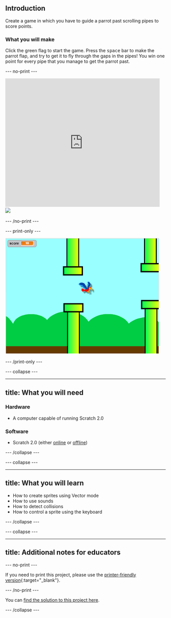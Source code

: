 ## Introduction

Create a game in which you have to guide a parrot past scrolling pipes to score points.

### What you will make

Click the green flag to start the game. Press the <kbd>space</kbd> bar to make the parrot flap, and try to get it to fly through the gaps in the pipes! You win one point for every pipe that you manage to get the parrot past.

--- no-print ---

<div class="scratch-preview">
  <iframe allowtransparency="true" width="485" height="402" src="https://scratch.mit.edu/projects/embed/258349724/?autostart=false" frameborder="0"></iframe>
  <img src="images/flappy_screenshot.png">
</div>

--- /no-print ---

--- print-only ---

![flappy parrot game being played](images/flappy-parrot-showcase.png)

--- /print-only ---

--- collapse ---

---
title: What you will need
---

### Hardware

+ A computer capable of running Scratch 2.0

### Software

+ Scratch 2.0 (either [online](https://rpf.io/scratchon) or [offline](https://rpf.io/scratchoff))

--- /collapse ---

--- collapse ---

---
title: What you will learn
---

+ How to create sprites using Vector mode
+ How to use sounds  
+ How to detect collisions
+ How to control a sprite using the keyboard 

--- /collapse ---

--- collapse ---

---
title: Additional notes for educators
---

--- no-print ---

If you need to print this project, please use the [printer-friendly version](https://projects.raspberrypi.org/en/projects/flappy-parrot/print){:target="_blank"}.

--- /no-print ---

You can [find the solution to this project here](https://rpf.io/p/en/flappy-parrot-get).

--- /collapse ---
